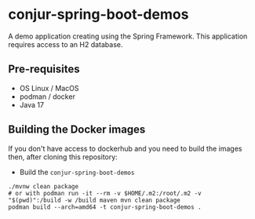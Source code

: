 # conjur-spring-boot-demos

A demo application creating using the Spring Framework.
This application requires access to an H2 database.

## Pre-requisites
- OS Linux / MacOS
- podman / docker
- Java 17


## Building the Docker images
If you don't have access to dockerhub and you need to build the images then, after cloning this repository:

- Build the `conjur-spring-boot-demos`

```shell
./mvnw clean package
# or with podman run -it --rm -v $HOME/.m2:/root/.m2 -v "$(pwd)":/build -w /build maven mvn clean package
podman build --arch=amd64 -t conjur-spring-boot-demos .
```
